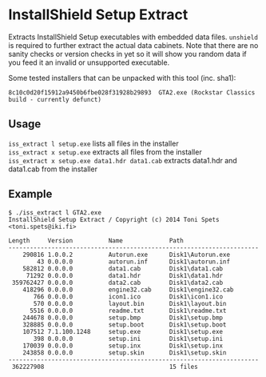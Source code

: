 InstallShield Setup Extract
===========================

Extracts InstallShield Setup executables with embedded data files. `unshield` is required to further extract the actual data cabinets. Note that there are no sanity checks or version checks in yet so it will show you random data if you feed it an invalid or unsupported executable.

Some tested installers that can be unpacked with this tool (inc. sha1):

    8c10c0d20f15912a9450b6fbe028f31928b29893  GTA2.exe (Rockstar Classics build - currently defunct)

Usage
-----
`iss_extract l setup.exe` lists all files in the installer  
`iss_extract x setup.exe` extracts all files from the installer  
`iss_extract x setup.exe data1.hdr data1.cab` extracts data1.hdr and data1.cab from the installer  

Example
-------
    $ ./iss_extract l GTA2.exe
    InstallShield Setup Extract / Copyright (c) 2014 Toni Spets <toni.spets@iki.fi>
    
    Length     Version          Name             Path
    ----------------------------------------------------------------------
        290816 1.0.0.2          Autorun.exe      Disk1\Autorun.exe
            43 0.0.0.0          autorun.inf      Disk1\autorun.inf
        582812 0.0.0.0          data1.cab        Disk1\data1.cab
         71292 0.0.0.0          data1.hdr        Disk1\data1.hdr
     359762427 0.0.0.0          data2.cab        Disk1\data2.cab
        418296 0.0.0.0          engine32.cab     Disk1\engine32.cab
           766 0.0.0.0          icon1.ico        Disk1\icon1.ico
           570 0.0.0.0          layout.bin       Disk1\layout.bin
          5516 0.0.0.0          readme.txt       Disk1\readme.txt
        244678 0.0.0.0          setup.bmp        Disk1\setup.bmp
        328885 0.0.0.0          setup.boot       Disk1\setup.boot
        107512 7.1.100.1248     setup.exe        Disk1\setup.exe
           398 0.0.0.0          setup.ini        Disk1\setup.ini
        170039 0.0.0.0          setup.inx        Disk1\setup.inx
        243858 0.0.0.0          setup.skin       Disk1\setup.skin
    ----------------------------------------------------------------------
     362227908                                   15 files

